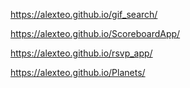 ﻿https://alexteo.github.io/gif_search/  

https://alexteo.github.io/ScoreboardApp/  

https://alexteo.github.io/rsvp_app/    

https://alexteo.github.io/Planets/


